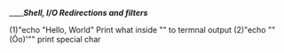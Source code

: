 ___________Shell, I/O Redirections and filters_______

(1)"echo "Hello, World" Print what inside "" to termnal output
(2)"echo "\"(Ôo)'"" print special char 
